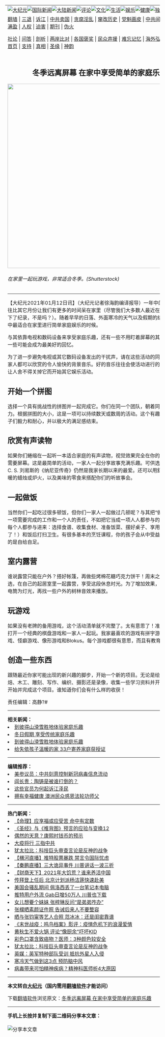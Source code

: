 <a name="1" id="1" target="_blank"></a><span id="1"></span>  <table align=center border="0"><tr><td colspan="2" valign=TOP><a href="/gb/nsc413.md#1"><img src="https://raw.githubusercontent.com/snthxw327/www/master/t/djy/1.jpg" title="大纪元"></a><a href="/gb/n24hr.md#1"><img src="https://raw.githubusercontent.com/snthxw327/www/master/t/djy/3.jpg" title="国际新闻"></a><a href="/gb/nsc413.md#1"><img src="https://raw.githubusercontent.com/snthxw327/www/master/t/djy/4.jpg" title="大陆新闻"></a><a href="/gb/news392.md#1"><img src="https://raw.githubusercontent.com/snthxw327/www/master/t/djy/5.jpg" title="评论"></a><a href="/gb/news2007.md#1"><img src="https://raw.githubusercontent.com/snthxw327/www/master/t/djy/6.jpg" title="文化"></a><a href="/gb/news2008.md#1"><img src="https://raw.githubusercontent.com/snthxw327/www/master/t/djy/7.jpg" title="生活"></a><a href="/gb/ncyule.md#1"><img src="https://raw.githubusercontent.com/snthxw327/www/master/t/djy/8.jpg" title="娱乐"></a><a href="/gb/nsc1002.md#1"><img src="https://raw.githubusercontent.com/snthxw327/www/master/t/djy/9.jpg" title="健康"><a href="/gb/nf6092.md#1"><img src="https://raw.githubusercontent.com/snthxw327/www/master/t/djy/10a.jpg" title="独家"></a><a href="/gb/nf4514.md#1"><img src="https://raw.githubusercontent.com/snthxw327/www/master/t/djy/12a.jpg" title="头条"></a></td></tr>  <tr><td colspan="2" valign=TOP><a target="_blank" href="https://github.com/bannedbook/fanqiang/wiki">翻墙</a> | <a target="_blank" href="/gb/nf5657.md#1">三退</a> | <a target="_blank" href="/gb/nf6124.md#1">诉江</a> | <a target="_blank" href="/gb/nf1176117.md#1">中共卖国</a> | <a target="_blank" href="/gb/nf5773.md#1">贪腐淫乱</a> | <a target="_blank" href="/gb/nf1176115.md#1">窜改历史</a> | <a target="_blank" href="/gb/nf1176107.md#1">党魁画皮</a> | <a target="_blank" href="/gb/nf1320400.md#1">中共间谍</a> | <a target="_blank" href="/gb/nf1176114.md#1">破坏传统</a> | <a target="_blank" href="https://github.com/fqnews/ntdtv/blob/master/gb/prog447_1.md#1">恶贯满盈</a> | <a target="_blank" href="/gb/ncid278.md#1">人权</a> | <a target="_blank" href="/gb/nf1176111.md#1">迫害</a> | <a target="_blank" href="https://gitlab.com/szzdlab/mh-qikan/blob/master/README.md#1">期刊</a> | <a target="_blank" href="/gb/nf5562.md#1">伪火</a></p>
<p><a target="_blank" href="/gb/9p.md#1">社论</a> | <a target="_blank" href="/gb/nf4378.md#1">问答</a> | <a target="_blank" href="/gb/nf5792.md#1">剖析</a> | <a target="_blank" href="/gb/nf5735.md#1">两岸比对</a> | <a target="_blank" href="/gb/nf6119.md#1">各国褒奖</a> | <a target="_blank" href="/gb/nf6120.md#1">民众声援</a> | <a target="_blank" href="/gb/nf1188594.md#1">难忘记忆</a> | <a target="_blank" href="/gb/nf3180.md#1">海外弘传</a> | <a target="_blank" href="/gb/nf5410.md#1">万人上访</a> | <a target="_blank" href="https://github.com/bannedbook/fanqiang/wiki">平台首页</a> | <a target="_blank" href="/gb/nf4386.md#1">支持</a> | <a target="_blank" href="/gb/nf4389.md#1">真相</a> | <a target="_blank" href="/gb/nf5790.md#1">圣缘</a> | <a target="_blank" href="/gb/nf4786.md#1">神韵</a></td></tr>  <tr><td valign=TOP width="626"><h2 align=center>冬季远离屏幕 在家中享受简单的家庭乐趣</h2>  <img width="600" src="https://i.epochtimes.com/assets/uploads/2021/01/shutterstock_1132677665-700x420-600x400.jpg" />  <h6>在家里一起玩游戏，非常适合冬季。(Shutterstock)  </h6>  <hr>  	<p>【大纪元2021年01月12日讯】（大纪元记者徐海韵编译报导）一年中的头几个月往往比其它月份让我们有更多的时间呆在家里（尽管我们大多数人最近在家的时间都创下了纪录，不是吗？）。随着早早的日落、外面寒冷的天气以及假期的结束，这是一年中最适合在家里进行简单家庭娱乐的时候。</p>
  <p>与其依靠电视和数码设备来享受<ahref="/gb/tag/%E5%AE%B6%E5%BA%AD%E4%B9%90%E8%B6%A3.md#1">家庭乐趣</a>，还有一些不用盯着<ahref="/gb/tag/%E5%B1%8F%E5%B9%95.md#1">屏幕</a>的其它办法。其中一些可能会成为最美好的回忆。</p>
  <p>为了进一步避免电视或其它数码设备发出的干扰声，请在这些活动的同时播放一些全家人都可以欣赏的令人愉快的背景音乐。好的音乐往往会使活动进行的更顺利，并且让人舍不得关掉它而开始其它娱乐活动。</p>
  <h2>开始一个拼图</h2>  <p>选择一个具有挑战性的拼图并一起完成它。你们在同一个团队，朝着同一个目标努力。根据拼图的大小，这是一项可以持续数天或数周的活动。这个有趣的活动教会孩子们毅力和耐心，并以极大的满足感结束。</p>
  <h2>欣赏有声读物</h2>  <p>如果你们蜷缩在一起听一本适合家庭的有声读物，视觉效果完全在你的想像中，而不需要<ahref="/gb/tag/%E5%B1%8F%E5%B9%95.md#1">屏幕</a>。这是最简单的活动，一家人一起分享故事充满乐趣。可供选择的很多，但C. S. 刘易斯的《纳尼亚传奇》仍然是我家长期以来的最爱。还可以用舒适的毯子、温暖的蜡烛或炉火，以及美味的零食来搭配你们的听故事会。</p>
  <h2>一起做饭</h2>  <p>当然你们一起吃过很多顿饭，但你们一家人一起做过几顿呢？与其把“做晚饭”看成是一项需要完成的工作和一个人的责任，不如把它当成一项人人都参与的家庭活动。让每个人都参与进来：选择食谱、收集食材、准备饭菜、摆好桌子、享用饭菜（当然了！）和饭后打扫卫生。有很多基本的烹饪课程，你的孩子会从中受益，其中最重要的是自给自足。</p>
  <h2>室内露营</h2>  <p>谁说露营只能在户外？搭好帐篷，再做些烤棉花糖巧克力饼干！周末之夜的完美之选，在自己的起居室里一起露营，享受这段休息时光。为了增加效果，只使用你的手电筒为灯光，再找一些户外的树林音效来播放。</p>
  <h2>玩游戏</h2>  <p>如果没有老牌的备用游戏，这个活动清单就不完整了。太有意思了！准备一些零食，打开一个经典的棋盘游戏和一家人一起玩。我家最喜欢的游戏有拼字游戏、大富翁游戏、怪癖游戏、像形游戏和Blokus。每个游戏都很有意思，而且有教育意义。</p>
  <h2>创造一些东西</h2>  <p>跟随最近你家可能出现的新兴趣的脚步，开始一个新的项目。无论是绘画、缝纫、烘焙、木工、雕刻、写作、编织、摄影还是录像，收集一些学习资料并开始工作。一起开始并完成这个项目。谁知道你们会有什么样的收获！</p>
  <p>责任编辑：高静?#</p>
  	  <hr>      <strong>相关新闻：</strong>  <li><a href="/gb/20/1/1/n11761289.md#1">到彼得山滑雪胜地体验家庭乐趣</a></li>  <li><a href="/gb/20/1/4/n11768324.md#1">冬日假期 享受传统家庭乐趣</a></li>  <li><a href="/gb/20/12/21/n12636449.md#1">到彼得山滑雪胜地体验家庭乐趣</a></li>  <li><a href="/gb/21/1/10/n12679096.md#1">给失依孩子温暖的家  33户寄养家庭获授证</a></li>  <hr>      <strong>编辑推荐：</strong>  <li><a href="/gb/20/2/22/n11887949.md#1">美参议员：中共刻意控制新冠病毒信息流动</a></li>  <li><a href="/gb/19/1/29/n11009341.md#1" target="_blank">阎长贵：陶铸是被谁打倒的？</a></li><li><a href="/gb/18/8/28/n10672014.md?dfh#1" target="_blank">这些官员为何起诉江泽民</a></li><li><a href="/gb/19/2/8/n11032583.md#1" target="_blank">拥有幸福健康 澳洲民众感恩法轮功师父</a></li>  <hr>    <strong>热门新闻：</strong>  <li><a href="/gb/20/12/30/n12653736.md#1">【命理】应享福或应受苦 命中有定数</a></li>  <li><a href="/gb/20/10/3/n12449907.md#1">《圣经》与《推背图》预言的应验与变换12</a></li>  <li><a href="/gb/20/12/27/n12647950.md#1">偶然的天意？康熙时钱币的预示</a></li>  <li><a href="/gb/21/1/5/n12667124.md#1">大疫将行 三指中共</a></li>  <li><a href="/gb/21/1/11/n12680516.md#1">犹太拉比：科技巨头审查言论是反神的战争</a></li>  <li><a href="/gb/21/1/12/n12681966.md#1">【横河直播】推特股票暴跌 禁言令国际忧虑</a></li>  <li><a href="/gb/21/1/11/n12681928.md#1">【秦鹏直播】三大诡异事件 川普讲话一波三折</a></li>  <li><a href="/gb/21/1/11/n12681255.md#1">【财商天下】2021年大饥荒？谁来养活中国</a></li>  <li><a href="/gb/21/1/9/n12677894.md#1">传拜登上任后 北京计划派杨洁篪快速赴美</a></li>  <li><a href="/gb/21/1/10/n12679071.md#1">美国会骚乱期间 佩洛西丢了一台笔记本电脑</a></li>  <li><a href="/gb/21/1/10/n12679136.md#1">推特用户外流 Gab日增50万人 川普也下载</a></li>  <li><a href="/gb/21/1/10/n12679612.md#1">女儿想要个妹妹 张梓琳反问“是弟弟咋办”</a></li>  <li><a href="/gb/21/1/10/n12679436.md#1">张檬晒素颜证件照 告诫后来人不要整容</a></li>  <li><a href="/gb/21/1/12/n12681992.md#1">晒与张钧甯等艺人合照 范冰冰：还是闺密靠谱</a></li>  <li><a href="/gb/21/1/9/n12677645.md#1">《末世战疫：鸣鸟档案》影评：疫情危机下的浪漫爱情</a></li>  <li><a href="/gb/21/1/10/n12678338.md#1">黄秋生不爱火锅 评论“像厨余”吓坏KID</a></li>  <li><a href="/gb/21/1/11/n12681545.md#1">彩色口罩含致癌物？医师：3种颜色较安全</a></li>  <li><a href="/gb/21/1/11/n12680516.md#1">犹太拉比：科技巨头审查言论是反神的战争</a></li>  <li><a href="/gb/21/1/10/n12678623.md#1">英媒：英军特种部队受训 抵抗外星人入侵</a></li>  <li><a href="/gb/21/1/9/n12677857.md#1">寒冷天气做到这3点 预防脑中风</a></li>  <li><a href="/gb/21/1/9/n12678002.md#1">病毒带来可怕精神疾病？精神科医师析4大原因</a></li>  <hr>    <strong>本文转自<a href="https://www.epochtimes.com">大纪元</a>（国内需用<a href="https://github.com/bannedbook/fanqiang/wiki">翻墙软件</a>才能访问）</strong><p>下载<a href="https://github.com/bannedbook/fanqiang/wiki">翻墙软件</a>浏览原文：<a href="https://www.epochtimes.com/gb/21/1/12/n12683341.htm">冬季远离屏幕 在家中享受简单的家庭乐趣</a></p>
<hr>    <strong>手机上长按并复制下面二维码分享本文章：</strong><br><br><img src="https://chart.apis.google.com/chart?cht=qr&chs=240x240&choe=UTF-8&chld=M|2&chl=/gb/21/1/12/n12683341.md%231" title="分享本文章"></td><td valign=TOP><a href="/gb/16/1/21/n4622075.md?dfh#1" target="_blank"><img src="https://raw.githubusercontent.com/snthxw327/djy/master/gb/300/wei-f1.jpg" title="中共的伪火骗局"  alt="中共的伪火骗局"></a><br><a href="https://github.com/snthxw327/www/blob/master/README.md?dfh#9" target="_blank"><img src="https://raw.githubusercontent.com/snthxw327/djy/master/gb/300/yong-h.jpg" title="永恒的见证"  alt="永恒的见证"></a><br><a href="/gb/13/9/29/n3974789.md?dfh#1" target="_blank"><img src="https://raw.githubusercontent.com/snthxw327/djy/master/gb/300/shang-lnz.jpg" title="善良女子被中共投男牢"  alt="善良女子被中共投男牢"></a><br><a href="/gb/16/3/16/n4663449.md?dfh#1" target="_blank"><img src="https://raw.githubusercontent.com/snthxw327/djy/master/gb/300/huo-z3.jpg" title="警卫目击活摘器官"  alt="警卫目击活摘器官"></a><br><a href="/gb/16/8/7/n8177641.md?dfh#1" target="_blank"><img src="https://raw.githubusercontent.com/snthxw327/djy/master/gb/300/huo-z4.jpg" title="证人描述活摘恐怖"  alt="证人描述活摘恐怖"></a><br><a href="/gb/10/4/19/n2881569.md?dfh#1" target="_blank"><img src="https://raw.githubusercontent.com/snthxw327/djy/master/gb/300/huo-z1.jpg" title="揭开活摘器官黑幕"  alt="揭开活摘器官黑幕"></a><br><a href="/gb/10/11/7/n3077476.md?dfh#1" target="_blank"><img src="https://raw.githubusercontent.com/snthxw327/djy/master/gb/300/ma-ks.jpg" title="马克思的成魔之路"  alt="马克思的成魔之路"></a><br><a href="/gb/14/6/9/n4173977.md?dfh#1" target="_blank"><img src="https://raw.githubusercontent.com/snthxw327/djy/master/gb/300/chang-zs.jpg" title="藏字石 蕴天机"  alt="藏字石 蕴天机"></a><br><a href="/gb/18/5/10/n10381511.md?dfh#1" target="_blank"><img src="https://raw.githubusercontent.com/snthxw327/djy/master/gb/300/st1.jpg" title="关注3亿人三退"  alt="关注3亿人三退"></a><br><a href="/gb/18/3/21/n10237682.md?dfh#1" target="_blank"><img src="https://raw.githubusercontent.com/snthxw327/djy/master/gb/300/jie-t.jpg" title="解体中共复兴中华"  alt="解体中共复兴中华"></a><br><a href="/gb/9/2/9/n2422991.md?dfh#1" target="_blank"><img src="https://raw.githubusercontent.com/snthxw327/djy/master/gb/300/gao-zs.jpg" title="中共迫害良心律师"  alt="中共迫害良心律师"></a><br><a href="/gb/18/12/9/n10900044.md?dfh#1" target="_blank"><img src="https://raw.githubusercontent.com/snthxw327/djy/master/gb/300/sj1.jpg" title="303万人举报江泽民"  alt="303万人举报江泽民"></a><br><a href="/gb/18/8/28/n10672014.md?dfh#1" target="_blank"><img src="https://raw.githubusercontent.com/snthxw327/djy/master/gb/300/sj2.jpg" title="这些官员为何起诉江泽民"  alt="这些官员为何起诉江泽民"></a><br><a href="/gb/8/12/18/n2367165.md?dfh#1" target="_blank"><img src="https://raw.githubusercontent.com/snthxw327/djy/master/gb/300/liangan.jpg" title="海峡两岸的强烈对比"  alt="海峡两岸的强烈对比"></a><br><a href="/gb/15/12/10/n4593139.md?dfh#1" target="_blank"><img src="https://raw.githubusercontent.com/snthxw327/djy/master/gb/300/jia-ndzl.jpg" title="加拿大总理的贺信"  alt="加拿大总理的贺信"></a><br><a href="/gb/11/6/17/n3289382.md?dfh#1" target="_blank"><img src="https://raw.githubusercontent.com/snthxw327/djy/master/gb/300/xiao-wd.jpg" title="探寻真相兼听则明"  alt="探寻真相兼听则明"></a><br><a href="/gb/18/10/27/n10812623.md?dfh#1" target="_blank"><img src="https://raw.githubusercontent.com/snthxw327/djy/master/gb/300/yindu.jpg" title="印度媒体报道东方"  alt="印度媒体报道东方"></a><br><a href="/gb/18/6/9/n10469652.md?dfh#1" target="_blank"><img src="https://raw.githubusercontent.com/snthxw327/djy/master/gb/300/xie-j.jpg" title="不一样的海外校园"  alt="不一样的海外校园"></a><br><a href="/gb/7/4/5/n1669415.md?dfh#1" target="_blank"><img src="https://raw.githubusercontent.com/snthxw327/djy/master/gb/300/li-up.jpg" title="从大师到徒弟的传奇"  alt="从大师到徒弟的传奇"></a><br><a href="/gb/17/5/26/n9191512.md?dfh#1" target="_blank"><img src="https://raw.githubusercontent.com/snthxw327/djy/master/gb/300/zfl2.jpg" title="亿万人与东方一本奇书"  alt="亿万人与东方一本奇书"></a><br><a href="/gb/13/11/27/n4020290.md?dfh#1" target="_blank"><img src="https://raw.githubusercontent.com/snthxw327/djy/master/gb/300/zhen-h.jpg" title="大陆见不到的震撼场面"  alt="大陆见不到的震撼场面"></a><br><a href="/gb/15/7/17/n4482910.md?dfh#1" target="_blank"><img src="https://raw.githubusercontent.com/snthxw327/djy/master/gb/300/dalu-sk.jpg" title="人心向善 大陆当初盛况"  alt="人心向善 大陆当初盛况"></a><br><a href="/gb/19/1/5/n10955468.md?dfh#1" target="_blank"><img src="https://raw.githubusercontent.com/snthxw327/djy/master/gb/300/zfl1.jpg" title="追寻真理 这书讲什么"  alt="追寻真理 这书讲什么"></a><br><a href="https://github.com/bannedbook/fanqiang/wiki" target="_blank"><img src="https://raw.githubusercontent.com/snthxw327/djy/master/gb/300/fq1.jpg" title="下载免费翻墙软件"  alt="下载免费翻墙软件"></a><br></td></tr></table>